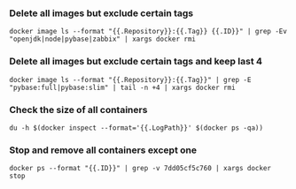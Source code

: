 ### Delete all images but exclude certain tags

`docker image ls --format "{{.Repository}}:{{.Tag}} {{.ID}}" | grep -Ev "openjdk|node|pybase|zabbix" | xargs docker rmi`

### Delete all images but exclude certain tags and keep last 4

`docker image ls --format "{{.Repository}}:{{.Tag}}" | grep -E "pybase:full|pybase:slim" | tail -n +4 | xargs docker rmi`

### Check the size of all containers

`du -h $(docker inspect --format='{{.LogPath}}' $(docker ps -qa))`

### Stop and remove all containers except one

`docker ps --format "{{.ID}}" | grep -v 7dd05cf5c760 | xargs docker stop`